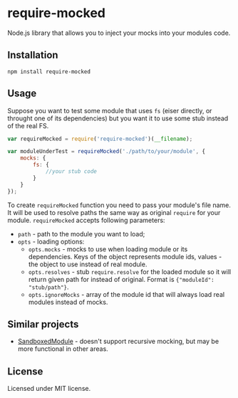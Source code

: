 require-mocked
==============

Node.js library that allows you to inject your mocks into your modules code.

## Installation

```
npm install require-mocked
```

## Usage

Suppose you want to test some module that uses `fs` (eiser directly, or throught one of its dependencies) but
you want it to use some stub instead of the real FS.

```javascript
var requireMocked = require('require-mocked')(__filename);

var moduleUnderTest = requireMocked('./path/to/your/module', {
    mocks: {
        fs: {
            //your stub code
        }
    }
});
```

To create `requireMocked` function you need to pass your module's file name. It will be used to resolve
paths the same way as original `require` for your module.
`requireMocked` accepts following parameters:

* `path` - path to the module you want to load;
* `opts` - loading options:
    * `opts.mocks` - mocks to use when loading module or its dependencies. Keys of the object represents module
    ids, values - the object to use instead of real module.
    * `opts.resolves` - stub `require.resolve` for the loaded module so it will return given path for
    instead of original. Format is `{"moduleId": "stub/path"}`.
    * `opts.ignoreMocks` - array of the module id that will always load real modules instead of mocks.

## Similar projects

* [SandboxedModule](https://github.com/felixge/node-sandboxed-module) - doesn't support recursive mocking, but
may be more functional in other areas.

## License

Licensed under MIT license.
